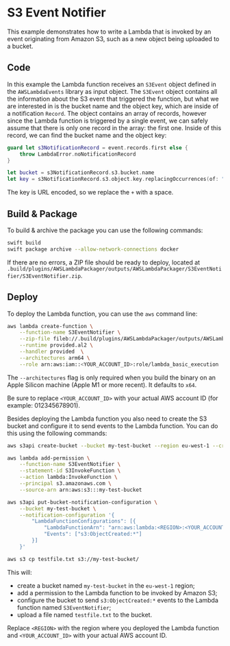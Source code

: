# S3 Event Notifier

This example demonstrates how to write a Lambda that is invoked by an event originating from Amazon S3, such as a new object being uploaded to a bucket.

## Code

In this example the Lambda function receives an `S3Event` object defined in the `AWSLambdaEvents` library as input object. The `S3Event` object contains all the information about the S3 event that triggered the function, but what we are interested in is the bucket name and the object key, which are inside of a notification `Record`. The object contains an array of records, however since the Lambda function is triggered by a single event, we can safely assume that there is only one record in the array: the first one. Inside of this record, we can find the bucket name and the object key:

```swift
guard let s3NotificationRecord = event.records.first else {
    throw LambdaError.noNotificationRecord
}

let bucket = s3NotificationRecord.s3.bucket.name
let key = s3NotificationRecord.s3.object.key.replacingOccurrences(of: "+", with: " ")
```

The key is URL encoded, so we replace the `+` with a space.

## Build & Package 

To build & archive the package you can use the following commands:

```bash
swift build
swift package archive --allow-network-connections docker
```

If there are no errors, a ZIP file should be ready to deploy, located at `.build/plugins/AWSLambdaPackager/outputs/AWSLambdaPackager/S3EventNotifier/S3EventNotifier.zip`.

## Deploy

To deploy the Lambda function, you can use the `aws` command line:

```bash
aws lambda create-function \
    --function-name S3EventNotifier \
    --zip-file fileb://.build/plugins/AWSLambdaPackager/outputs/AWSLambdaPackager/S3EventNotifier/S3EventNotifier.zip \
    --runtime provided.al2 \
    --handler provided  \
    --architectures arm64 \
    --role arn:aws:iam::<YOUR_ACCOUNT_ID>:role/lambda_basic_execution
```

The `--architectures` flag is only required when you build the binary on an Apple Silicon machine (Apple M1 or more recent). It defaults to `x64`.

Be sure to replace `<YOUR_ACCOUNT_ID>` with your actual AWS account ID (for example: 012345678901).

Besides deploying the Lambda function you also need to create the S3 bucket and configure it to send events to the Lambda function. You can do this using the following commands:

```bash
aws s3api create-bucket --bucket my-test-bucket --region eu-west-1 --create-bucket-configuration LocationConstraint=eu-west-1

aws lambda add-permission \
    --function-name S3EventNotifier \
    --statement-id S3InvokeFunction \
    --action lambda:InvokeFunction \
    --principal s3.amazonaws.com \
    --source-arn arn:aws:s3:::my-test-bucket

aws s3api put-bucket-notification-configuration \
    --bucket my-test-bucket \
    --notification-configuration '{
        "LambdaFunctionConfigurations": [{
            "LambdaFunctionArn": "arn:aws:lambda:<REGION>:<YOUR_ACCOUNT_ID>:function:S3EventNotifier",
            "Events": ["s3:ObjectCreated:*"]
        }]
    }'

aws s3 cp testfile.txt s3://my-test-bucket/
```

This will:
 - create a bucket named `my-test-bucket` in the `eu-west-1` region;
 - add a permission to the Lambda function to be invoked by Amazon S3;
 - configure the bucket to send `s3:ObjectCreated:*` events to the Lambda function named `S3EventNotifier`;
 - upload a file named `testfile.txt` to the bucket.

Replace `<REGION>` with the region where you deployed the Lambda function and `<YOUR_ACCOUNT_ID>` with your actual AWS account ID.
